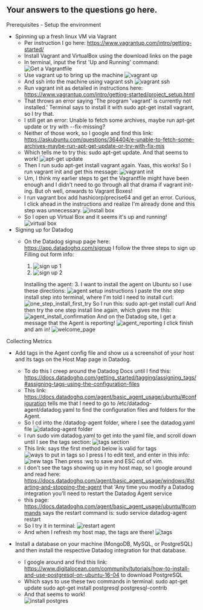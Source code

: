 Your answers to the questions go here.
-------------------------------------------------------------------------------

Prerequisites - Setup the environment
- Spinning up a fresh linux VM via Vagrant
  - Per instruction I go here: https://www.vagrantup.com/intro/getting-started/
  - Install Vagrant and VirtualBox using the download links on the page
  - In terminal, input the first 'Up and Running' command:
    ![Get a Vagrantfile](/assets/setup/Get_a_vagrantfile.png)
  - Use vagrant up to bring up the machine
    ![vagrant up](/assets/setup/vagrant_up.png)
  - And ssh into the machine using vagrant ssh
    ![vagrant ssh](/assets/setup/vagrant_ssh.png)
  - Run vagrant init as detailed in instructions here: https://www.vagrantup.com/intro/getting-started/project_setup.html
  - That throws an error saying 'The program 'vagrant' is currently not installed.' Terminal says to install it with sudo apt-get install vagrant, so I try that.
  - I still get an error: Unable to fetch some archives, maybe run apt-get update or try with --fix-missing?
  - Neither of those work, so I google and find this link:    
    https://askubuntu.com/questions/364404/e-unable-to-fetch-some-archives-maybe-run-apt-get-update-or-try-with-fix-mis
  - Which tells me to try this: sudo apt-get update. And that seems to work!
    ![apt-get update](/assets/setup/apt_get_update.png)
  - Then I run sudo apt-get install vagrant again. Yaas, this works! So I run vagrant init and get this message:
    ![vagrant init](/assets/setup/vagrant_init.png)
  - Um, I think my earlier steps to get the Vagrantfile might have been enough and I didn't need to go through all that drama if vagrant init-ing. But oh well, onwards to Vagrant Boxes!
  - I run vagrant box add hashicorp/precise64 and get an error. Curious, I click ahead in the instructions and realize I'm already done and this step was unnecessary.
    ![install box](/assets/setup/install_box.png)
  - So I open up Virtual Box and it seems it's up and running!
    ![virtual box](/assets/setup/virtual_box.png)
- Signing up for Datadog    
  - On the Datadog signup page here: https://app.datadoghq.com/signup I follow the three steps to sign up
    Filling out form info:
    1. ![sign up 1](/assets/setup/signup_1.png)
    2. ![sign up 2](/assets/setup/signup_2.png)

    Installing the agent:
    3. I want to install the agent on Ubuntu so I use these directions:
      ![agent setup instructions](/assets/setup/agent_setup.png)
      I paste the one step install step into terminal, where I'm told I need to install curl:
      ![one_step_install_first_try](/assets/setup/one_step_install_first_try.png)
      So I run this: sudo apt-get install curl
      And then try the one step install line again, which gives me this:
      ![agent_install_confirmation](/assets/setup/agent_install_confirmation.png)
      And on the Datadog site, I get a message that the Agent is reporting!
      ![agent_reporting](/assets/setup/agent_reporting.png)
      I click finish and am in!
      ![welcome_page](/assets/setup/welcome_page.png)

Collecting Metrics
  - Add tags in the Agent config file and show us a screenshot of your host and its tags on the Host Map page in Datadog.
    - To do this I creep around the Datadog Docs until I find this: https://docs.datadoghq.com/getting_started/tagging/assigning_tags/#assigning-tags-using-the-configuration-files
    - This link: https://docs.datadoghq.com/agent/basic_agent_usage/ubuntu/#configuration tells me that I need to go to /etc/datadog-agent/datadog.yaml to find the configuration files and folders for the Agent.
    - So I cd into the /datadog-agent folder, where I see the datadog.yaml file
      ![datadog-agent folder](/assets/metrics/datadog-agent.png)
    - I run sudo vim datadog.yaml to get into the yaml file, and scroll down until I see the tags section:
      ![tags section](/assets/metrics/tags_section.png)
    - This link: says the first method below is valid for tags
      ![ways to put in tags](/assets/metrics/ways_to_put_tags_in.png)
      so I press I to edit text, and enter in this info:
      ![new tags](/assets/metrics/add_tags.png)
      Then press :wq to save and ESC out of vim.
    - I don't see the tags showing up in my host map, so I google around and read here: https://docs.datadoghq.com/agent/basic_agent_usage/windows/#starting-and-stopping-the-agent that 'Any time you modify a Datadog integration you’ll need to restart the Datadog Agent service
    - this page: https://docs.datadoghq.com/agent/basic_agent_usage/ubuntu/#commands says the restart command is: sudo service datadog-agent restart
    - So I try it in terminal:
      ![restart agent](/assets/metrics/restart_agent.png)
    - And when I refresh my host map, the tags are there!
      ![tags](/assets/metrics/tags.png)

  - Install a database on your machine (MongoDB, MySQL, or PostgreSQL) and then install the respective Datadog integration for that database.    
    - I google around and find this link: https://www.digitalocean.com/community/tutorials/how-to-install-and-use-postgresql-on-ubuntu-16-04 to download PostgreSQL
    - Which says to use these two commands in terminal:
      sudo apt-get update
      sudo apt-get install postgresql postgresql-contrib
    - And that seems to work!  
      ![install postgres](/assets/metrics/install_postgres.png)
